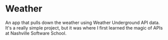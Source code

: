 # Weather
An app that pulls down the weather using Weather Underground API data. It's a really simple project, but it was where I first learned the magic of APIs at Nashville Software School.
